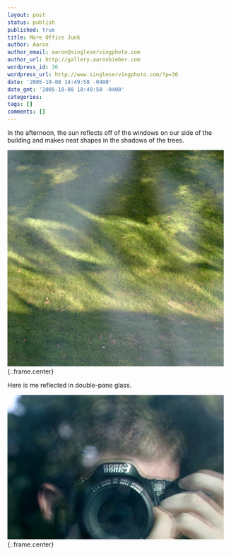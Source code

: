 ```yaml
---
layout: post
status: publish
published: true
title: More Office Junk
author: Aaron
author_email: aaron@singleservingphoto.com
author_url: http://gallery.aaronbieber.com
wordpress_id: 36
wordpress_url: http://www.singleservingphoto.com/?p=36
date: '2005-10-08 14:49:58 -0400'
date_gmt: '2005-10-08 18:49:58 -0400'
categories:
tags: []
comments: []
---
```

In the afternoon, the sun reflects off of the windows on our side of the
building and makes neat shapes in the shadows of the trees.

![](/ssp/06oct05-01.jpg){:.frame.center}

Here is me reflected in double-pane glass.

![](/ssp/06oct05-02.jpg){:.frame.center}
